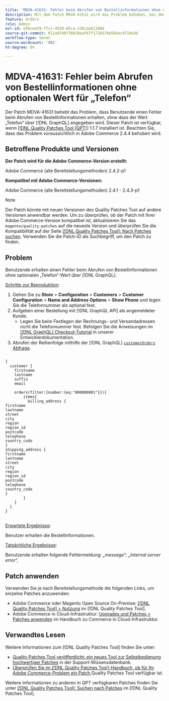 ```yaml
---
title: 'MDVA-41631: Fehler beim Abrufen von Bestellinformationen ohne optionalen Wert für „Telefon“'
description: Mit dem Patch MDVA-41631 wird das Problem behoben, bei dem Benutzende einen Fehler beim Abrufen von Bestellinformationen erhalten, ohne dass ein optionaler Wert für „Telefon“ durch  [!DNL GraphQL]. Dieser Patch ist verfügbar, wenn das [Quality Patches Tool (QPT)](https://experienceleague.adobe.com/de/docs/commerce-operations/tools/quality-patches-tool/quality-patches-tool-to-self-serve-quality-patches) 1.1.7 installiert ist. Beachten Sie, dass das Problem voraussichtlich in Adobe Commerce 2.4.4 behoben wird.
feature: Orders
role: Admin
exl-id: e56cea59-ffc1-4520-85ca-136cda613884
source-git-commit: 011a6f46f76029eaf67f172b576e58dac9710a3d
workflow-type: tm+mt
source-wordcount: '401'
ht-degree: 0%

---
```


# MDVA-41631: Fehler beim Abrufen von Bestellinformationen ohne optionalen Wert für „Telefon“

Der Patch MDVA-41631 behebt das Problem, dass Benutzende einen Fehler beim Abrufen von Bestellinformationen erhalten, ohne dass der Wert „Telefon“ über [!DNL GraphQL] angegeben wird. Dieser Patch ist verfügbar, wenn [[!DNL Quality Patches Tool (QPT)]](https://experienceleague.adobe.com/de/docs/commerce-operations/tools/quality-patches-tool/quality-patches-tool-to-self-serve-quality-patches) 1.1.7 installiert ist. Beachten Sie, dass das Problem voraussichtlich in Adobe Commerce 2.4.4 behoben wird.

## Betroffene Produkte und Versionen

**Der Patch wird für die Adobe Commerce-Version erstellt:**

Adobe Commerce (alle Bereitstellungsmethoden) 2.4.2-p1

**Kompatibel mit Adobe Commerce-Versionen:**

Adobe Commerce (alle Bereitstellungsmethoden) 2.4.1 - 2.4.3-p1

>[!NOTE]
>
>Der Patch könnte mit neuen Versionen des Quality Patches Tool auf andere Versionen anwendbar werden. Um zu überprüfen, ob der Patch mit Ihrer Adobe Commerce-Version kompatibel ist, aktualisieren Sie das `magento/quality-patches` auf die neueste Version und überprüfen Sie die Kompatibilität auf der Seite [[!DNL Quality Patches Tool]: Nach Patches suchen](https://experienceleague.adobe.com/de/docs/commerce-operations/tools/quality-patches-tool/quality-patches-tool-to-self-serve-quality-patches). Verwenden Sie die Patch-ID als Suchbegriff, um den Patch zu finden.

## Problem

Benutzende erhalten einen Fehler beim Abrufen von Bestellinformationen ohne optionalen „Telefon“-Wert über [!DNL GraphQL].

<u>Schritte zur Reproduktion</u>:

1. Gehen Sie zu **Store** > **Configuration** > **Customers** > **Customer Configuration** > **Name and Address Options** > **Show Phone** und legen Sie die Telefonnummer als optional fest.
1. Aufgeben einer Bestellung mit [!DNL GraphQL API] als angemeldeter Kunde.
   * Legen Sie beim Festlegen der Rechnungs- und Versandadressen nicht die Telefonnummer fest. Befolgen Sie die Anweisungen im [[!DNL GraphQL] Checkout-Tutorial](https://developer.adobe.com/commerce/webapi/graphql/tutorials/checkout/) in unserer Entwicklerdokumentation.
1. Abrufen der Reihenfolge mithilfe der [!DNL GraphQL] [`customerOrders` Abfrage](https://developer.adobe.com/commerce/webapi/graphql/schema/customer/queries/orders/).

<pre>
<code class="language-graphql">
&lbrace;
  customer &lbrace;
    firstname
    lastname
    suffix
    email

    orders(filter:{number:{eq:"000000001"}})&lbrace;
        items&lbrace;
          billing_address &lbrace;
firstname
lastname
street
city
region
region_id
postcode
telephone
country_code
&rbrace;
shipping_address &lbrace;
firstname
lastname
street
city
region
region_id
postcode
telephone
country_code
&rbrace;
        &rbrace;
    &rbrace;
  &rbrace;
&rbrace;
</code>
</pre>

<u>Erwartete Ergebnisse</u>:

Benutzer erhalten die Bestellinformationen.

<u>Tatsächliche Ergebnisse</u>:

Benutzende erhalten folgende Fehlermeldung: *„message“: „Internal server error“,*

## Patch anwenden

Verwenden Sie je nach Bereitstellungsmethode die folgenden Links, um einzelne Patches anzuwenden:

* Adobe Commerce oder Magento Open Source On-Premise: [[!DNL Quality Patches Tool] > Nutzung](/help/tools/quality-patches-tool/usage.md) im [!DNL Quality Patches Tool].
* Adobe Commerce in Cloud-Infrastruktur: [Upgrades und Patches > Patches anwenden](https://experienceleague.adobe.com/docs/commerce-cloud-service/user-guide/develop/upgrade/apply-patches.html?lang=de) im Handbuch zu Commerce in Cloud-Infrastruktur.

## Verwandtes Lesen

Weitere Informationen zum [!DNL Quality Patches Tool] finden Sie unter:

* [Quality Patches Tool veröffentlicht: ein neues Tool zur Selbstbedienung hochwertiger Patches](https://experienceleague.adobe.com/de/docs/commerce-operations/tools/quality-patches-tool/quality-patches-tool-to-self-serve-quality-patches) in der Support-Wissensdatenbank.
* [Überprüfen Sie im [!DNL Quality Patches Tool]-Handbuch, ob für Ihr Adobe Commerce-Problem ein Patch ](/help/tools/quality-patches-tool/patches-available-in-qpt/check-patch-for-magento-issue-with-magento-quality-patches.md) Quality Patches Tool verfügbar ist.

Weitere Informationen zu anderen in QPT verfügbaren Patches finden Sie unter [[!DNL Quality Patches Tool]: Suchen nach Patches](https://experienceleague.adobe.com/tools/commerce-quality-patches/index.html?lang=de) im [!DNL Quality Patches Tool].
